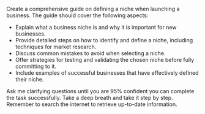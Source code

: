 Create a comprehensive guide on defining a niche when launching a business. The guide should cover the following aspects:

- Explain what a business niche is and why it is important for new businesses.
- Provide detailed steps on how to identify and define a niche, including techniques for market research.
- Discuss common mistakes to avoid when selecting a niche.
- Offer strategies for testing and validating the chosen niche before fully committing to it.
- Include examples of successful businesses that have effectively defined their niche.

Ask me clarifying questions until you are 95% confident you can complete the task successfully. Take a deep breath and take it step by step. Remember to search the internet to retrieve up-to-date information.
